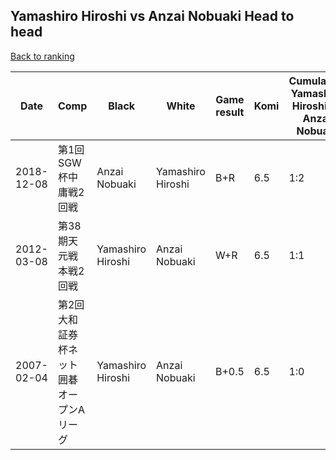 ## Yamashiro Hiroshi vs Anzai Nobuaki Head to head

[Back to ranking](../../index.md)




| **Date** | **Comp** | **Black** | **White** | **Game result** | **Komi** | **Cumulative Yamashiro Hiroshi vs Anzai Nobuaki** | **Yamashiro Hiroshi streak** | **Anzai Nobuaki streak** | 
| --- | --- | --- | --- | --- | --- | --- | --- | --- |
| 2018-12-08 | 第1回SGW杯中庸戦2回戦 | Anzai Nobuaki | Yamashiro Hiroshi | B+R | 6.5 | 1:2 | 0 | 2 | 
| 2012-03-08 | 第38期天元戦本戦2回戦 | Yamashiro Hiroshi | Anzai Nobuaki | W+R | 6.5 | 1:1 | 0 | 1 | 
| 2007-02-04 | 第2回大和証券杯ネット囲碁オープンAリーグ | Yamashiro Hiroshi | Anzai Nobuaki | B+0.5 | 6.5 | 1:0 | 1 | 0 |




